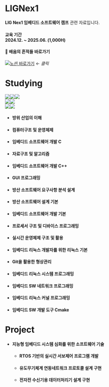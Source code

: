 # LIGNex1

**LIG Nex1 임베디드 소프트웨어 캠프** 관련 자료입니다.


#### 교육 기간<br/>2024.12. ~ 2025.06. (1,000H)
#### 📝 배움의 흔적들 바로가기
[![노션 바로가기](https://img.shields.io/badge/Notion-FFFFFF?style=for-the-badge&logo=notion&logoColor=000000)](https://harmonious-file-909.notion.site/LIG-Nex1-167ee5524d6580c492faedfd07ab17a8?pvs=74) ← *클릭*

# Studying
<img src="https://img.shields.io/badge/Language-%23121011?style=for-the-badge"><img src="https://img.shields.io/badge/C-004482?style=for-the-badge&logo=c&logoColor=white"><img src="https://img.shields.io/badge/C++-00599C?style=for-the-badge&logo=cplusplus&logoColor=white"> <br/>
<img src="https://img.shields.io/badge/FRAMEWORK-%23121011?style=for-the-badge"><img src="https://img.shields.io/badge/WPF-68217A?style=for-the-badge&logo=dotnet&logoColor=white"> <br/>
<img src="https://img.shields.io/badge/TOOL-%23121011?style=for-the-badge"><img src="https://img.shields.io/badge/Visual%20Studio-5C2D91?style=for-the-badge&logo=visual-studio&logoColor=white">


* #### 방위 산업의 이해
* #### 컴퓨터구조 및 운영체제
* #### 임베디드 소프트웨어 개발 C 
* #### 자료구조 및 알고리즘
* #### 임베디드 소프트웨어 개발 C++
* #### GUI 프로그래밍
* #### 방산 소프트웨어 요구사항 분석 설계
* #### 방산 소프트웨어 설계 기본
* #### 임베디드 소프트웨어 개발 기본
* #### 프로세서 구조 및 디바이스 프로그래밍
* #### 실시간 운영체제 구조 및 활용
* #### 임베디드 리눅스 개발자를 위한 리눅스 기본
* #### Git을 활용한 형상관리
* #### 임베디드 리눅스 시스템 프로그래밍
* #### 임베디드 SW 네트워크 프로그래밍
* #### 임베디드 리눅스 커널 프로그래밍
* #### 임베디드 SW 개발 도구 Cmake
# Project
* #### 지능형 임베디드 시스템 심화를 위한 소프트웨어 기술
  * #### RTOS 기반의 실시간 서보제어 프로그램 개발
  * #### 유도무기체계 연동네트워크 프로토콜 설계 구현
  * #### 전자전 수신기용 데이터처리기 설계 구현
